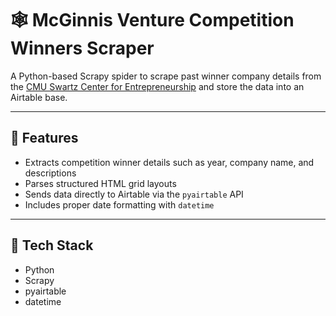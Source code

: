 # 🕸️ McGinnis Venture Competition Winners Scraper

A Python-based Scrapy spider to scrape past winner company details from the [CMU Swartz Center for Entrepreneurship](https://www.cmu.edu/swartz-center-for-entrepreneurship/events/mcginnis-venture-competition/past-winners.html) and store the data into an Airtable base.

---

## 📌 Features

- Extracts competition winner details such as year, company name, and descriptions
- Parses structured HTML grid layouts
- Sends data directly to Airtable via the `pyairtable` API
- Includes proper date formatting with `datetime`

---

## 🧰 Tech Stack

- Python
- Scrapy
- pyairtable
- datetime



